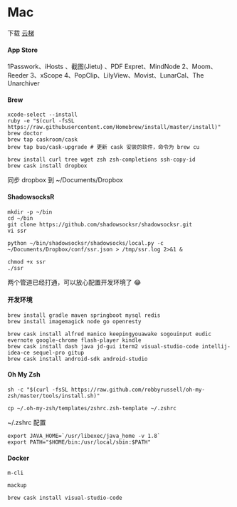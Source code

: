 # Mac

下载 [云梯](https://www.yuntipub.com/admin/client_applications/download?platform=osx)

#### App Store

1Passwork、iHosts 、截图(Jietu) 、PDF Expret、MindNode 2、Moom、Reeder 3、xScope 4、PopClip、LilyView、Movist、LunarCal、The Unarchiver

#### Brew

```shell
xcode-select --install
ruby -e "$(curl -fsSL https://raw.githubusercontent.com/Homebrew/install/master/install)"
brew doctor
brew tap caskroom/cask
brew tap buo/cask-upgrade # 更新 cask 安装的软件，命令为 brew cu

brew install curl tree wget zsh zsh-completions ssh-copy-id
brew cask install dropbox
```

同步 dropbox 到 ~/Documents/Dropbox

#### ShadowsocksR

```shell
mkdir -p ~/bin 
cd ~/bin
git clone https://github.com/shadowsocksr/shadowsocksr.git
vi ssr

python ~/bin/shadowsocksr/shadowsocks/local.py -c ~/Documents/Dropbox/conf/ssr.json > /tmp/ssr.log 2>&1 &

chmod +x ssr
./ssr
```

两个管道已经打通，可以放心配置开发环境了 😂

#### 开发环境

```shell
brew install gradle maven springboot mysql redis
brew install imagemagick node go openresty

brew cask install alfred manico keepingyouawake sogouinput eudic evernote google-chrome flash-player kindle
brew cask install dash java jd-gui iterm2 visual-studio-code intellij-idea-ce sequel-pro gitup
brew cask install android-sdk android-studio
```

#### Oh My Zsh

```shell
sh -c "$(curl -fsSL https://raw.github.com/robbyrussell/oh-my-zsh/master/tools/install.sh)"

cp ~/.oh-my-zsh/templates/zshrc.zsh-template ~/.zshrc
```

~/.zshrc 配置 

```shell
export JAVA_HOME=`/usr/libexec/java_home -v 1.8`
export PATH="$HOME/bin:/usr/local/sbin:$PATH"
```

#### Docker



`m-cli`

`mackup`

```shell
brew cask install visual-studio-code
```

